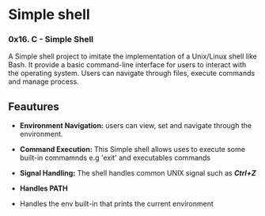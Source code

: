 # Simple shell

### 0x16. C - Simple Shell

A Simple shell project to imitate the implementation of a Unix/Linux shell like Bash.
It provide a basic command-line interface for users to interact with the operating system. Users can navigate through files, execute commands and manage process.

## Feautures

* **Environment Navigation:** users can view, set and navigate through the environment.

* **Command Execution:** This Simple shell allows uses to execute some built-in commamnds e.g 'exit' and executables commands

* **Signal Handling:** The shell handles common UNIX signal such as ***Ctrl+Z***

* **Handles PATH**

* Handles the env built-in that prints the current environment
